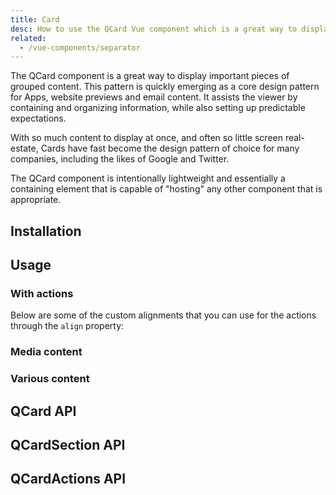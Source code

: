 ```yaml
---
title: Card
desc: How to use the QCard Vue component which is a great way to display important pieces of grouped content.
related:
  - /vue-components/separator
---
```


The QCard component is a great way to display important pieces of grouped content. This pattern is quickly emerging as a core design pattern for Apps, website previews and email content. It assists the viewer by containing and organizing information, while also setting up predictable expectations.

With so much content to display at once, and often so little screen real-estate, Cards have fast become the design pattern of choice for many companies, including the likes of Google and Twitter.

The QCard component is intentionally lightweight and essentially a containing element that is capable of "hosting" any other component that is appropriate.

## Installation
<doc-installation :components="['QCard', 'QCardSection', 'QCardActions']" />

## Usage
<doc-example title="Basic cards" file="QCard/Basic" />

### With actions
<doc-example title="Cards with actions" file="QCard/Actions" />

Below are some of the custom alignments that you can use for the actions through the `align` property:

<doc-example title="Aligning actions" file="QCard/ActionsAlignment" />

### Media content
<doc-example title="Cards with media content" file="QCard/Media" />

<doc-example title="Card with video" file="QCard/Video" />

<doc-example title="Card with parallax" file="QCard/Parallax" />

### Various content
<doc-example title="Various content" file="QCard/VariousContent" />

<doc-example title="Table" file="QCard/Table" />

<doc-example title="Tabs" file="QCard/Tabs" />

## QCard API
<doc-api file="QCard" />

## QCardSection API
<doc-api file="QCardSection" />

## QCardActions API
<doc-api file="QCardActions" />

